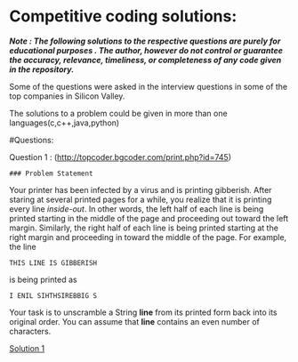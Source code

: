 # Competitive coding solutions:

***Note : The following solutions to the respective questions are purely for educational purposes . The author, however do not control or guarantee the accuracy, relevance, timeliness, or completeness of any  code given in the repository.***

Some of the questions were asked in the interview questions in some of the top companies in Silicon Valley.

The solutions to a problem could be given in more than one languages(c,c++,java,python)



#Questions:

Question 1 : (http://topcoder.bgcoder.com/print.php?id=745)    

    ### Problem Statement

Your printer has been infected by a virus and is printing gibberish. After staring at several printed pages for a while, you realize that it is printing every line  _inside-out_. In other words, the left half of each line is being printed starting in the middle of the page and proceeding out toward the left margin. Similarly, the right half of each line is being printed starting at the right margin and proceeding in toward the middle of the page. For example, the line

    THIS LINE IS GIBBERISH

is being printed as

    I ENIL SIHTHSIREBBIG S

Your task is to unscramble a String  **line**  from its printed form back into its original order. You can assume that  **line**  contains an even number of characters.

[Solution 1](https://github.com/Prachal80/Competitive-coding/tree/master/Question%201)
